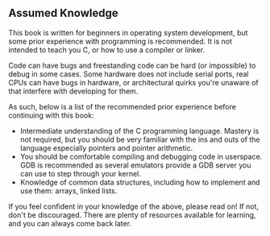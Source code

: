 ## Assumed Knowledge

This book is written for beginners in operating system development, but some prior experience with programming is recommended. It is not intended to teach you C, or how to use a compiler or linker.

Code can have bugs and freestanding code can be hard (or impossible) to debug in some cases. Some hardware does not include serial ports, real CPUs can have bugs in hardware, or architectural quirks you're unaware of that interfere with developing for them.

As such, below is a list of the recommended prior experience before continuing with this book:

- Intermediate understanding of the C programming language. Mastery is not required, but you should be very familiar with the ins and outs of the language especially pointers and pointer arithmetic.
- You should be comfortable compiling and debugging code in userspace. GDB is recommended as several emulators provide a GDB server you can use to step through your kernel.
- Knowledge of common data structures, including how to implement and use them: arrays, linked lists.

If you feel confident in your knowledge of the above, please read on! If not, don't be discouraged. There are plenty of resources available for learning, and you can always come back later.
